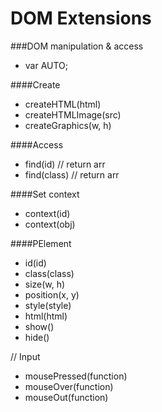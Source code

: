 DOM Extensions
==========

###DOM manipulation & access
+ var AUTO;

####Create 
+ createHTML(html)
+ createHTMLImage(src)
+ createGraphics(w, h)

####Access
+ find(id) // return arr
+ find(class) // return arr

####Set context
+ context(id)
+ context(obj)


####PElement

+ id(id)
+ class(class)
+ size(w, h) 
+ position(x, y)
+ style(style)
+ html(html)
+ show()
+ hide()

// Input
+ mousePressed(function)
+ mouseOver(function)
+ mouseOut(function)



